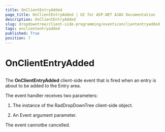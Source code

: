 ```yaml
---
title: OnClientEntryAdded
page_title: OnClientEntryAdded | UI for ASP.NET AJAX Documentation
description: OnClientEntryAdded
slug: dropdowntree/client-side-programming/events/oncliententryadded
tags: oncliententryadded
published: True
position: 7
---
```


# OnClientEntryAdded



## 

The **OnClientEntryAdded** client-side event that is fired when an entry is about to be added to the Entry area.

The event handler receives two parameters:

1. The instance of the RadDropDownTree client-side object.

1. An Event argument parameter.

The event cannotbe cancelled.

